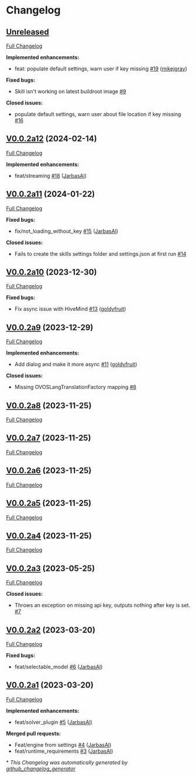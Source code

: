 # Changelog

## [Unreleased](https://github.com/OpenVoiceOS/skill-ovos-fallback-chatgpt/tree/HEAD)

[Full Changelog](https://github.com/OpenVoiceOS/skill-ovos-fallback-chatgpt/compare/V0.0.2a12...HEAD)

**Implemented enhancements:**

- feat: populate default settings, warn user if key missing [\#19](https://github.com/OpenVoiceOS/skill-ovos-fallback-chatgpt/pull/19) ([mikejgray](https://github.com/mikejgray))

**Fixed bugs:**

- Skill isn't working on latest buildroot image [\#9](https://github.com/OpenVoiceOS/skill-ovos-fallback-chatgpt/issues/9)

**Closed issues:**

- populate default settings, warn user about file location if key missing [\#16](https://github.com/OpenVoiceOS/skill-ovos-fallback-chatgpt/issues/16)

## [V0.0.2a12](https://github.com/OpenVoiceOS/skill-ovos-fallback-chatgpt/tree/V0.0.2a12) (2024-02-14)

[Full Changelog](https://github.com/OpenVoiceOS/skill-ovos-fallback-chatgpt/compare/V0.0.2a11...V0.0.2a12)

**Implemented enhancements:**

- feat/streaming [\#18](https://github.com/OpenVoiceOS/skill-ovos-fallback-chatgpt/pull/18) ([JarbasAl](https://github.com/JarbasAl))

## [V0.0.2a11](https://github.com/OpenVoiceOS/skill-ovos-fallback-chatgpt/tree/V0.0.2a11) (2024-01-22)

[Full Changelog](https://github.com/OpenVoiceOS/skill-ovos-fallback-chatgpt/compare/V0.0.2a10...V0.0.2a11)

**Fixed bugs:**

- fix/not\_loading\_without\_key [\#15](https://github.com/OpenVoiceOS/skill-ovos-fallback-chatgpt/pull/15) ([JarbasAl](https://github.com/JarbasAl))

**Closed issues:**

- Fails to create the skills settings folder and settings.json at first run [\#14](https://github.com/OpenVoiceOS/skill-ovos-fallback-chatgpt/issues/14)

## [V0.0.2a10](https://github.com/OpenVoiceOS/skill-ovos-fallback-chatgpt/tree/V0.0.2a10) (2023-12-30)

[Full Changelog](https://github.com/OpenVoiceOS/skill-ovos-fallback-chatgpt/compare/V0.0.2a9...V0.0.2a10)

**Fixed bugs:**

- Fix async issue with HiveMind [\#13](https://github.com/OpenVoiceOS/skill-ovos-fallback-chatgpt/pull/13) ([goldyfruit](https://github.com/goldyfruit))

## [V0.0.2a9](https://github.com/OpenVoiceOS/skill-ovos-fallback-chatgpt/tree/V0.0.2a9) (2023-12-29)

[Full Changelog](https://github.com/OpenVoiceOS/skill-ovos-fallback-chatgpt/compare/V0.0.2a8...V0.0.2a9)

**Implemented enhancements:**

- Add dialog and make it more async [\#11](https://github.com/OpenVoiceOS/skill-ovos-fallback-chatgpt/pull/11) ([goldyfruit](https://github.com/goldyfruit))

**Closed issues:**

- Missing OVOSLangTranslationFactory mapping [\#8](https://github.com/OpenVoiceOS/skill-ovos-fallback-chatgpt/issues/8)

## [V0.0.2a8](https://github.com/OpenVoiceOS/skill-ovos-fallback-chatgpt/tree/V0.0.2a8) (2023-11-25)

[Full Changelog](https://github.com/OpenVoiceOS/skill-ovos-fallback-chatgpt/compare/V0.0.2a7...V0.0.2a8)

## [V0.0.2a7](https://github.com/OpenVoiceOS/skill-ovos-fallback-chatgpt/tree/V0.0.2a7) (2023-11-25)

[Full Changelog](https://github.com/OpenVoiceOS/skill-ovos-fallback-chatgpt/compare/V0.0.2a6...V0.0.2a7)

## [V0.0.2a6](https://github.com/OpenVoiceOS/skill-ovos-fallback-chatgpt/tree/V0.0.2a6) (2023-11-25)

[Full Changelog](https://github.com/OpenVoiceOS/skill-ovos-fallback-chatgpt/compare/V0.0.2a5...V0.0.2a6)

## [V0.0.2a5](https://github.com/OpenVoiceOS/skill-ovos-fallback-chatgpt/tree/V0.0.2a5) (2023-11-25)

[Full Changelog](https://github.com/OpenVoiceOS/skill-ovos-fallback-chatgpt/compare/V0.0.2a4...V0.0.2a5)

## [V0.0.2a4](https://github.com/OpenVoiceOS/skill-ovos-fallback-chatgpt/tree/V0.0.2a4) (2023-11-25)

[Full Changelog](https://github.com/OpenVoiceOS/skill-ovos-fallback-chatgpt/compare/V0.0.2a3...V0.0.2a4)

## [V0.0.2a3](https://github.com/OpenVoiceOS/skill-ovos-fallback-chatgpt/tree/V0.0.2a3) (2023-05-25)

[Full Changelog](https://github.com/OpenVoiceOS/skill-ovos-fallback-chatgpt/compare/V0.0.2a2...V0.0.2a3)

**Closed issues:**

- Throws an exception on missing api key, outputs nothing after key is set. [\#7](https://github.com/OpenVoiceOS/skill-ovos-fallback-chatgpt/issues/7)

## [V0.0.2a2](https://github.com/OpenVoiceOS/skill-ovos-fallback-chatgpt/tree/V0.0.2a2) (2023-03-20)

[Full Changelog](https://github.com/OpenVoiceOS/skill-ovos-fallback-chatgpt/compare/V0.0.2a1...V0.0.2a2)

**Fixed bugs:**

- feat/selectable\_model [\#6](https://github.com/OpenVoiceOS/skill-ovos-fallback-chatgpt/pull/6) ([JarbasAl](https://github.com/JarbasAl))

## [V0.0.2a1](https://github.com/OpenVoiceOS/skill-ovos-fallback-chatgpt/tree/V0.0.2a1) (2023-03-20)

[Full Changelog](https://github.com/OpenVoiceOS/skill-ovos-fallback-chatgpt/compare/1c73c6a5e5a16b4644004c85d465bc690c0db506...V0.0.2a1)

**Implemented enhancements:**

- feat/solver\_plugin [\#5](https://github.com/OpenVoiceOS/skill-ovos-fallback-chatgpt/pull/5) ([JarbasAl](https://github.com/JarbasAl))

**Merged pull requests:**

- Feat/engine from settings [\#4](https://github.com/OpenVoiceOS/skill-ovos-fallback-chatgpt/pull/4) ([JarbasAl](https://github.com/JarbasAl))
- feat/runtime\_requirements [\#3](https://github.com/OpenVoiceOS/skill-ovos-fallback-chatgpt/pull/3) ([JarbasAl](https://github.com/JarbasAl))



\* *This Changelog was automatically generated by [github_changelog_generator](https://github.com/github-changelog-generator/github-changelog-generator)*
